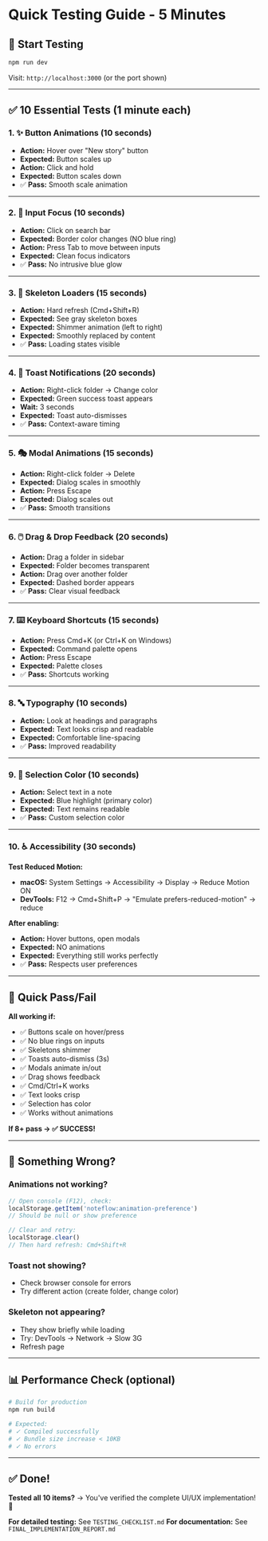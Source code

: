 # Quick Testing Guide - 5 Minutes

## 🚀 Start Testing

```bash
npm run dev
```

Visit: `http://localhost:3000` (or the port shown)

---

## ✅ 10 Essential Tests (1 minute each)

### 1. ✨ Button Animations (10 seconds)
- **Action:** Hover over "New story" button
- **Expected:** Button scales up
- **Action:** Click and hold
- **Expected:** Button scales down
- ✅ **Pass:** Smooth scale animation

---

### 2. 🎯 Input Focus (10 seconds)
- **Action:** Click on search bar
- **Expected:** Border color changes (NO blue ring)
- **Action:** Press Tab to move between inputs
- **Expected:** Clean focus indicators
- ✅ **Pass:** No intrusive blue glow

---

### 3. 📱 Skeleton Loaders (15 seconds)
- **Action:** Hard refresh (Cmd+Shift+R)
- **Expected:** See gray skeleton boxes
- **Expected:** Shimmer animation (left to right)
- **Expected:** Smoothly replaced by content
- ✅ **Pass:** Loading states visible

---

### 4. 🔔 Toast Notifications (20 seconds)
- **Action:** Right-click folder → Change color
- **Expected:** Green success toast appears
- **Wait:** 3 seconds
- **Expected:** Toast auto-dismisses
- ✅ **Pass:** Context-aware timing

---

### 5. 🎭 Modal Animations (15 seconds)
- **Action:** Right-click folder → Delete
- **Expected:** Dialog scales in smoothly
- **Action:** Press Escape
- **Expected:** Dialog scales out
- ✅ **Pass:** Smooth transitions

---

### 6. 🖱️ Drag & Drop Feedback (20 seconds)
- **Action:** Drag a folder in sidebar
- **Expected:** Folder becomes transparent
- **Action:** Drag over another folder
- **Expected:** Dashed border appears
- ✅ **Pass:** Clear visual feedback

---

### 7. ⌨️ Keyboard Shortcuts (15 seconds)
- **Action:** Press Cmd+K (or Ctrl+K on Windows)
- **Expected:** Command palette opens
- **Action:** Press Escape
- **Expected:** Palette closes
- ✅ **Pass:** Shortcuts working

---

### 8. 🔤 Typography (10 seconds)
- **Action:** Look at headings and paragraphs
- **Expected:** Text looks crisp and readable
- **Expected:** Comfortable line-spacing
- ✅ **Pass:** Improved readability

---

### 9. 🎨 Selection Color (10 seconds)
- **Action:** Select text in a note
- **Expected:** Blue highlight (primary color)
- **Expected:** Text remains readable
- ✅ **Pass:** Custom selection color

---

### 10. ♿ Accessibility (30 seconds)

**Test Reduced Motion:**
- **macOS:** System Settings → Accessibility → Display → Reduce Motion ON
- **DevTools:** F12 → Cmd+Shift+P → "Emulate prefers-reduced-motion" → reduce

**After enabling:**
- **Action:** Hover buttons, open modals
- **Expected:** NO animations
- **Expected:** Everything still works perfectly
- ✅ **Pass:** Respects user preferences

---

## 🎯 Quick Pass/Fail

**All working if:**
- ✅ Buttons scale on hover/press
- ✅ No blue rings on inputs
- ✅ Skeletons shimmer
- ✅ Toasts auto-dismiss (3s)
- ✅ Modals animate in/out
- ✅ Drag shows feedback
- ✅ Cmd/Ctrl+K works
- ✅ Text looks crisp
- ✅ Selection has color
- ✅ Works without animations

**If 8+ pass → ✅ SUCCESS!**

---

## 🐛 Something Wrong?

### Animations not working?
```javascript
// Open console (F12), check:
localStorage.getItem('noteflow:animation-preference')
// Should be null or show preference

// Clear and retry:
localStorage.clear()
// Then hard refresh: Cmd+Shift+R
```

### Toast not showing?
- Check browser console for errors
- Try different action (create folder, change color)

### Skeleton not appearing?
- They show briefly while loading
- Try: DevTools → Network → Slow 3G
- Refresh page

---

## 📊 Performance Check (optional)

```bash
# Build for production
npm run build

# Expected:
# ✓ Compiled successfully
# ✓ Bundle size increase < 10KB
# ✓ No errors
```

---

## ✅ Done!

**Tested all 10 items?** → You've verified the complete UI/UX implementation! 🎉

**For detailed testing:** See `TESTING_CHECKLIST.md`
**For documentation:** See `FINAL_IMPLEMENTATION_REPORT.md`

